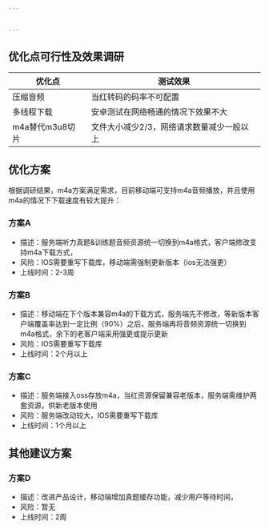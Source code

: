 ```yaml
---


---
```


<h2 id="优化点可行性及效果调研">优化点可行性及效果调研</h2>

<table>
<thead>
<tr>
<th>优化点</th>
<th>测试效果</th>
</tr>
</thead>
<tbody>
<tr>
<td>压缩音频</td>
<td>当红转码的码率不可配置</td>
</tr>
<tr>
<td>多线程下载</td>
<td>安卓测试在网络畅通的情况下效果不大</td>
</tr>
<tr>
<td>m4a替代m3u8切片</td>
<td>文件大小减少2/3，网络请求数量减少一般以上</td>
</tr>
</tbody>
</table><h2 id="优化方案">优化方案</h2>
<p>根据调研结果，m4a方案满足需求，目前移动端可支持m4a音频播放，并且使用m4a的情况下下载速度有较大提升：</p>
<h3 id="方案a">方案A</h3>
<ul>
<li>描述：服务端听力真题&amp;训练题音频资源统一切换到m4a格式，客户端修改支持m4a下载方式，</li>
<li>风险：IOS需要重写下载库，移动端需强制更新版本（ios无法强更）</li>
<li>上线时间：2-3周</li>
</ul>
<h3 id="方案b">方案B</h3>
<ul>
<li>描述：移动端在下个版本兼容m4a的下载方式，服务端先不修改，等新版本客户端覆盖率达到一定比例（90%）之后，服务端再将音频资源统一切换到m4a格式，余下的老客户端采用强更或提示更新</li>
<li>风险：IOS需要重写下载库</li>
<li>上线时间：2个月以上</li>
</ul>
<h3 id="方案c">方案C</h3>
<ul>
<li>描述：服务端接入oss存放m4a，当红资源保留兼容老版本，服务端需维护两套资源，供新老版本使用</li>
<li>风险：服务端改动较大，IOS需要重写下载库</li>
<li>上线时间：1个月以上</li>
</ul>
<h2 id="其他建议方案">其他建议方案</h2>
<h3 id="方案d">方案D</h3>
<ul>
<li>描述：改进产品设计，移动端增加真题缓存功能，减少用户等待时间，</li>
<li>风险：暂无</li>
<li>上线时间：2周</li>
</ul>

